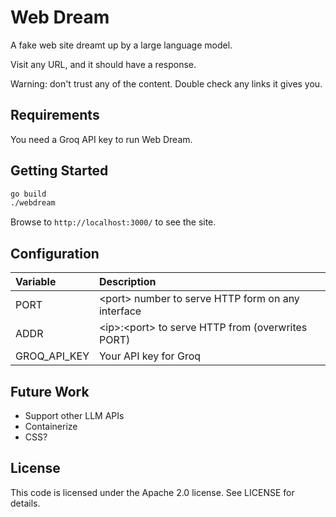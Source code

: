 # Web Dream

A fake web site dreamt up by a large language model.

Visit any URL, and it should have a response.

Warning: don't trust any of the content.
Double check any links it gives you.

## Requirements

You need a Groq API key to run Web Dream.

## Getting Started

```sh
go build
./webdream
```

Browse to `http://localhost:3000/` to see the site.

## Configuration

| Variable     | Description                                      |
|:-------------|:-------------------------------------------------|
| PORT         | \<port> number to serve HTTP form on any interface
| ADDR         | \<ip>:\<port> to serve HTTP from (overwrites PORT)
| GROQ_API_KEY | Your API key for Groq

## Future Work

- Support other LLM APIs
- Containerize
- CSS?

## License

This code is licensed under the Apache 2.0 license. See LICENSE for details.
